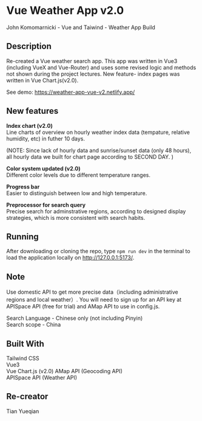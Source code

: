 # Vue Weather App v2.0

John Komomarnicki - Vue and Taiwind - Weather App Build

## Description

Re-created a Vue weather search app. This app was written in Vue3 (including VueX and Vue-Router) and uses some revised logic and methods not shown during the project lectures. New feature- index pages was written in Vue Chart.js(v2.0).

See demo: https://weather-app-vue-v2.netlify.app/

## New features

**Index chart (v2.0)**  
Line charts of overview on hourly weather index data (tempature, relative humidity, etc) in futher 10 days.

(NOTE: Since lack of hourly data and sunrise/sunset data (only 48 hours), all hourly data we built for chart page according to SECOND DAY. )

**Color system updated (v2.0)**  
Different color levels due to different temperature ranges.

**Progress bar**  
Easier to distinguish between low and high temperature.

**Preprocessor for search query**  
Precise search for adminstrative regions, according to designed display strategies, which is more consistent with search habits.

## Running

After downloading or cloning the repo, type `npm run dev` in the terminal to load the application locally on http://127.0.0.1:5173/.

## Note

Use domestic API to get more precise data（including administrative regions and local weather）. You will need to sign up for an API key at APISpace API (free for trial) and AMap API to use in config.js.

Search Language - Chinese only (not including Pinyin)  
Search scope - China

## Built With

Tailwind CSS  
Vue3  
Vue Chart.js (v2.0)
AMap API (Geocoding API)  
APISpace API (Weather API)

## Re-creator

Tian Yueqian
